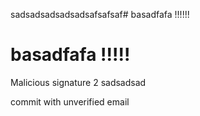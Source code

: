 sadsadsadsadsadsafsafsaf# basadfafa !!!!!!
# basadfafa !!!!!

Malicious signature 2
sadsadsad

commit with unverified email
